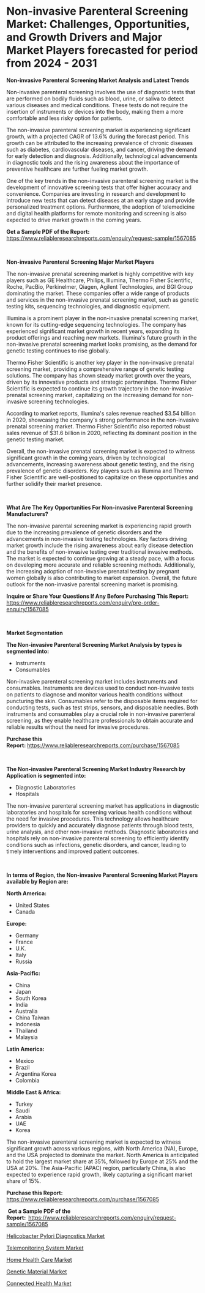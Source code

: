 <p><h1>Non-invasive Parenteral Screening Market: Challenges, Opportunities, and Growth Drivers and Major Market Players forecasted for period from 2024 - 2031</h1></p><p><strong>Non-invasive Parenteral Screening Market Analysis and Latest Trends</strong></p>
<p><p>Non-invasive parenteral screening involves the use of diagnostic tests that are performed on bodily fluids such as blood, urine, or saliva to detect various diseases and medical conditions. These tests do not require the insertion of instruments or devices into the body, making them a more comfortable and less risky option for patients.</p><p>The non-invasive parenteral screening market is experiencing significant growth, with a projected CAGR of 13.6% during the forecast period. This growth can be attributed to the increasing prevalence of chronic diseases such as diabetes, cardiovascular diseases, and cancer, driving the demand for early detection and diagnosis. Additionally, technological advancements in diagnostic tools and the rising awareness about the importance of preventive healthcare are further fueling market growth.</p><p>One of the key trends in the non-invasive parenteral screening market is the development of innovative screening tests that offer higher accuracy and convenience. Companies are investing in research and development to introduce new tests that can detect diseases at an early stage and provide personalized treatment options. Furthermore, the adoption of telemedicine and digital health platforms for remote monitoring and screening is also expected to drive market growth in the coming years.</p></p>
<p><strong>Get a Sample PDF of the Report:&nbsp;</strong> <a href="https://www.reliableresearchreports.com/enquiry/request-sample/1567085">https://www.reliableresearchreports.com/enquiry/request-sample/1567085</a></p>
<p>&nbsp;</p>
<p><strong>Non-invasive Parenteral Screening Major Market Players</strong></p>
<p><p>The non-invasive prenatal screening market is highly competitive with key players such as GE Healthcare, Philips, Illumina, Thermo Fisher Scientific, Roche, PacBio, Perkinelmer, Qiagen, Agilent Technologies, and BGI Group dominating the market. These companies offer a wide range of products and services in the non-invasive prenatal screening market, such as genetic testing kits, sequencing technologies, and diagnostic equipment.</p><p>Illumina is a prominent player in the non-invasive prenatal screening market, known for its cutting-edge sequencing technologies. The company has experienced significant market growth in recent years, expanding its product offerings and reaching new markets. Illumina's future growth in the non-invasive prenatal screening market looks promising, as the demand for genetic testing continues to rise globally.</p><p>Thermo Fisher Scientific is another key player in the non-invasive prenatal screening market, providing a comprehensive range of genetic testing solutions. The company has shown steady market growth over the years, driven by its innovative products and strategic partnerships. Thermo Fisher Scientific is expected to continue its growth trajectory in the non-invasive prenatal screening market, capitalizing on the increasing demand for non-invasive screening technologies.</p><p>According to market reports, Illumina's sales revenue reached $3.54 billion in 2020, showcasing the company's strong performance in the non-invasive prenatal screening market. Thermo Fisher Scientific also reported robust sales revenue of $31.6 billion in 2020, reflecting its dominant position in the genetic testing market.</p><p>Overall, the non-invasive prenatal screening market is expected to witness significant growth in the coming years, driven by technological advancements, increasing awareness about genetic testing, and the rising prevalence of genetic disorders. Key players such as Illumina and Thermo Fisher Scientific are well-positioned to capitalize on these opportunities and further solidify their market presence.</p></p>
<p>&nbsp;</p>
<p><strong>What Are The Key Opportunities For Non-invasive Parenteral Screening Manufacturers?</strong></p>
<p><p>The non-invasive parental screening market is experiencing rapid growth due to the increasing prevalence of genetic disorders and the advancements in non-invasive testing technologies. Key factors driving market growth include the rising awareness about early disease detection and the benefits of non-invasive testing over traditional invasive methods. The market is expected to continue growing at a steady pace, with a focus on developing more accurate and reliable screening methods. Additionally, the increasing adoption of non-invasive prenatal testing by pregnant women globally is also contributing to market expansion. Overall, the future outlook for the non-invasive parental screening market is promising.</p></p>
<p><strong>Inquire or Share Your Questions If Any Before Purchasing This Report:</strong> <a href="https://www.reliableresearchreports.com/enquiry/pre-order-enquiry/1567085">https://www.reliableresearchreports.com/enquiry/pre-order-enquiry/1567085</a></p>
<p>&nbsp;</p>
<p><strong>Market Segmentation</strong></p>
<p><strong>The Non-invasive Parenteral Screening Market Analysis by types is segmented into:</strong></p>
<p><ul><li>Instruments</li><li>Consumables</li></ul></p>
<p><p>Non-invasive parenteral screening market includes instruments and consumables. Instruments are devices used to conduct non-invasive tests on patients to diagnose and monitor various health conditions without puncturing the skin. Consumables refer to the disposable items required for conducting tests, such as test strips, sensors, and disposable needles. Both instruments and consumables play a crucial role in non-invasive parenteral screening, as they enable healthcare professionals to obtain accurate and reliable results without the need for invasive procedures.</p></p>
<p><strong>Purchase this Report:&nbsp;</strong><a href="https://www.reliableresearchreports.com/purchase/1567085">https://www.reliableresearchreports.com/purchase/1567085</a></p>
<p>&nbsp;</p>
<p><strong>The Non-invasive Parenteral Screening Market Industry Research by Application is segmented into:</strong></p>
<p><ul><li>Diagnostic Laboratories</li><li>Hospitals</li></ul></p>
<p><p>The non-invasive parenteral screening market has applications in diagnostic laboratories and hospitals for screening various health conditions without the need for invasive procedures. This technology allows healthcare providers to quickly and accurately diagnose patients through blood tests, urine analysis, and other non-invasive methods. Diagnostic laboratories and hospitals rely on non-invasive parenteral screening to efficiently identify conditions such as infections, genetic disorders, and cancer, leading to timely interventions and improved patient outcomes.</p></p>
<p>&nbsp;</p>
<p><strong>In terms of Region, the Non-invasive Parenteral Screening Market Players available by Region are:</strong></p>
<p>
    <p> <strong> North America: </strong>
        <ul>
            <li>United States</li>
            <li>Canada</li>
        </ul>
        </p> 
    <p> <strong> Europe: </strong>
        <ul>
            <li>Germany</li>
            <li>France</li>
            <li>U.K.</li>
            <li>Italy</li>
            <li>Russia</li>
        </ul>
        </p> 
    <p> <strong> Asia-Pacific: </strong>
        <ul>
            <li>China</li>
            <li>Japan</li>
            <li>South Korea</li>
            <li>India</li>
            <li>Australia</li>
            <li>China Taiwan</li>
            <li>Indonesia</li>
            <li>Thailand</li>
            <li>Malaysia</li>
        </ul>
        </p> 
    <p> <strong> Latin America: </strong>
        <ul>
            <li>Mexico</li>
            <li>Brazil</li>
            <li>Argentina Korea</li>
            <li>Colombia</li>
        </ul>
        </p> 
    <p> <strong> Middle East & Africa: </strong>
        <ul>
            <li>Turkey</li>
            <li>Saudi</li>
            <li>Arabia</li>
            <li>UAE</li>
            <li>Korea</li>
        </ul>
    </p>
    </p>
<p><p>The non-invasive parenteral screening market is expected to witness significant growth across various regions, with North America (NA), Europe, and the USA projected to dominate the market. North America is anticipated to hold the largest market share at 35%, followed by Europe at 25% and the USA at 20%. The Asia-Pacific (APAC) region, particularly China, is also expected to experience rapid growth, likely capturing a significant market share of 15%.</p></p>
<p><strong>Purchase this Report: </strong><a href="https://www.reliableresearchreports.com/purchase/1567085">https://www.reliableresearchreports.com/purchase/1567085</a></p>
<p>&nbsp;<strong>Get a Sample PDF of the Report:&nbsp;&nbsp;</strong><a href="https://www.reliableresearchreports.com/enquiry/request-sample/1567085">https://www.reliableresearchreports.com/enquiry/request-sample/1567085</a></p>
<p><strong></strong></p>
<p><p><a href="https://medium.com/@elzaziemann1943/helicobacter-pylori-diagnostics-market-size-market-outlook-and-market-forecast-2024-to-2031-e05b4abbc619">Helicobacter Pylori Diagnostics Market</a></p><p><a href="https://medium.com/@elzaziemann1943/telemonitoring-system-market-trends-forecast-and-competitive-analysis-to-2031-308e2b54b469">Telemonitoring System Market</a></p><p><a href="https://medium.com/@soledadroob625/home-health-care-market-research-report-its-history-and-forecast-2024-to-2031-52afa6528666">Home Health Care Market</a></p><p><a href="https://medium.com/@vallieemard78/genetic-material-market-size-market-outlook-and-market-forecast-2024-to-2031-7d7a180a5410">Genetic Material Market</a></p><p><a href="https://medium.com/@soledadroob625/connected-health-market-report-reveals-the-latest-trends-and-growth-opportunities-of-this-market-7066c8b32605">Connected Health Market</a></p></p>